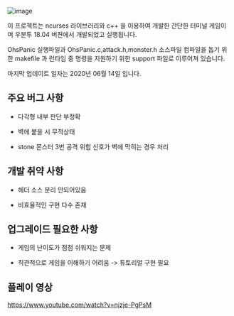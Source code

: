 
![image](https://user-images.githubusercontent.com/43700074/195869565-27e8feef-a35f-4a7a-8bb4-2dcf8665bd7c.png)


이 프로젝트는 ncurses 라이브러리와 c++ 을 이용하여 개발한 간단한 터미널 게임이며
우분투 18.04 버젼에서 개발되었고 실행됩니다.

OhsPanic 실행파일과 OhsPanic.c,attack.h,monster.h 소스파일
컴파일을 돕기 위한 makefile 과 런타임 중 명령을 지원하기 위한 support 파일로 이루어져 있습니다.

마지막 업데이트 일자는 2020년 06월 14일 입니다.

## 주요 버그 사항

* 다각형 내부 판단 부정확

* 벽에 붙을 시 무적상태

* stone 몬스터 3번 공격 위험 신호가 벽에 막히는 경우 처리


## 개발 취약 사항

* 헤더 소스 분리 안되어있음

* 비효율적인 구현 다수 존재


## 업그레이드 필요한 사항

* 게임의 난이도가 점점 쉬워지는 문제

* 직관적으로 게임을 이해하기 어려움 -> 튜토리얼 구현 필요

## 플레이 영상
https://www.youtube.com/watch?v=njzje-PgPsM
